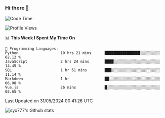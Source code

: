 ### Hi there 👋

<!--
**syx777/syx777** is a ✨ _special_ ✨ repository because its `README.md` (this file) appears on your GitHub profile.

Here are some ideas to get you started:

- 🔭 I’m currently working on ...
- 🌱 I’m currently learning ...
- 👯 I’m looking to collaborate on ...
- 🤔 I’m looking for help with ...
- 💬 Ask me about ...
- 📫 How to reach me: ...
- 😄 Pronouns: ...
- ⚡ Fun fact: ...
-->
<!--START_SECTION:waka-->
![Code Time](http://img.shields.io/badge/Code%20Time-112%20hrs%2053%20mins-blue)

![Profile Views](http://img.shields.io/badge/Profile%20Views-105-blue)

📊 **This Week I Spent My Time On** 

```text
💬 Programming Languages: 
Python                   10 hrs 21 mins      ████████████████░░░░░░░░░   62.12 % 
JavaScript               2 hrs 24 mins       ████░░░░░░░░░░░░░░░░░░░░░   14.45 % 
SQL                      1 hr 51 mins        ███░░░░░░░░░░░░░░░░░░░░░░   11.14 % 
Markdown                 1 hr                ██░░░░░░░░░░░░░░░░░░░░░░░   06.08 % 
Vue.js                   26 mins             █░░░░░░░░░░░░░░░░░░░░░░░░   02.65 % 
```


 Last Updated on 31/05/2024 00:41:26 UTC
<!--END_SECTION:waka-->

![syx777's Github stats](https://github-readme-stats.vercel.app/api?username=syx777&show_icons=true&count_private=true&t=123456)
